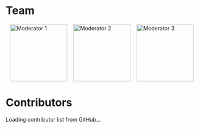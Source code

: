 # Team

<div style="display: flex; gap: 1rem; flex-wrap: wrap; justify-content: center; margin-bottom: 2rem;">
  <img src="img/mod1.jpg" alt="Moderator 1" width="150" />
  <img src="img/mod2.jpg" alt="Moderator 2" width="150" />
  <img src="img/mod3.jpg" alt="Moderator 3" width="150" />
</div>

# Contributors

<div id="contributors">
  <p>Loading contributor list from GitHub...</p>
</div>

<script>
  const repo = "natesheehan/conceptcartography"; // ← Replace this with your actual repo

  fetch(`https://api.github.com/repos/${repo}/contributors`)
    .then(res => res.json())
    .then(data => {
      const container = document.getElementById("contributors");
      container.innerHTML = "<ul>" + data.map(user =>
        `<li><a href="${user.html_url}" target="_blank">${user.login}</a> — ${user.contributions} commits</li>`
      ).join('') + "</ul>";
    })
    .catch(err => {
      document.getElementById("contributors").innerText = "Failed to load contributors.";
      console.error(err);
    });
</script>
